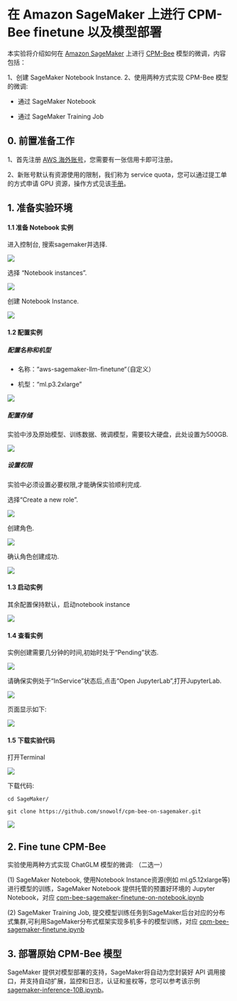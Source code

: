 # 在 Amazon SageMaker 上进行 CPM-Bee finetune 以及模型部署

本实验将介绍如何在 [Amazon SageMaker](https://aws.amazon.com/cn/sagemaker/) 上进行 [CPM-Bee](https://github.com/OpenBMB/CPM-Bee) 模型的微调，内容包括：

1、创建 SageMaker Notebook Instance.
2、使用两种方式实现 CPM-Bee 模型的微调:

- 通过 SageMaker Notebook

- 通过 SageMaker Training Job

## 0. 前置准备工作

1、首先注册 [AWS 海外账号](https://aws.amazon.com/cn/)，您需要有一张信用卡即可注册。

2、新账号默认有资源使用的限制，我们称为 service quota，您可以通过提工单的方式申请 GPU 资源，操作方式见该[手册](./service%20quota%20for%20chatglm%20.pdf)。

## 1. 准备实验环境

#### 1.1 准备 Notebook 实例

进入控制台, 搜索sagemaker并选择.

![](./images/Picture1.png)

选择 “Notebook instances”.

![](./images/Picture2.png)

创建 Notebook Instance.

![](./images/Picture3.png)

#### 1.2 配置实例

##### 配置名称和机型

- 名称：“aws-sagemaker-llm-finetune“（自定义）

- 机型：“ml.p3.2xlarge”

![](./images/Picture4.png)

##### 配置存储

实验中涉及原始模型、训练数据、微调模型，需要较大硬盘，此处设置为500GB.

![](./images/Picture5.png)

##### 设置权限

实验中必须设置必要权限,才能确保实验顺利完成.

选择“Create a new role”.

![](./images/Picture6.png)

创建角色.

![](./images/Picture7.png)

确认角色创建成功.

![](./images/Picture8.png)

#### 1.3 启动实例

其余配置保持默认，启动notebook instance

![](./images/Picture9.png)

#### 1.4 查看实例

实例创建需要几分钟的时间,初始时处于“Pending”状态.

![](./images/Picture10.png)

请确保实例处于“InService”状态后,点击“Open JupyterLab”,打开JupyterLab.

![](./images/Picture11.png)

页面显示如下:

![](./images/Picture12.png)

#### 1.5 下载实验代码

打开Terminal

![](./images/Picture13.png)

下载代码:

```shell
cd SageMaker/
```

```shell
git clone https://github.com/snowolf/cpm-bee-on-sagemaker.git
```



![](./images/Picture14.png)

## 2. Fine tune CPM-Bee

实验使用两种方式实现 ChatGLM 模型的微调: （二选一）

(1) SageMaker Notebook, 使用Notebook Instance资源(例如 ml.g5.12xlarge等)进行模型的训练，SageMaker Notebook 提供托管的预置好环境的 Jupyter Notebook，对应 [cpm-bee-sagemaker-finetune-on-notebook.ipynb](./CPM-Bee/cpm-bee-sagemaker-finetune-on-notebook.ipynb)

(2) SageMaker Training Job, 提交模型训练任务到SageMaker后台对应的分布式集群,可利用SageMaker分布式框架实现多机多卡的模型训练，对应 [cpm-bee-sagemaker-finetune.ipynb](./CPM-Bee/sagemaker-training-job/cpm-bee-sagemaker-finetune.ipynb)

## 3. 部署原始 CPM-Bee 模型

SageMaker 提供对模型部署的支持，SageMaker将自动为您封装好 API 调用接口，并支持自动扩展，监控和日志，认证和鉴权等，您可以参考该示例 [sagemaker-inference-10B.ipynb](./CPM-Bee/sagemaker-inference-10B.ipynb)。
